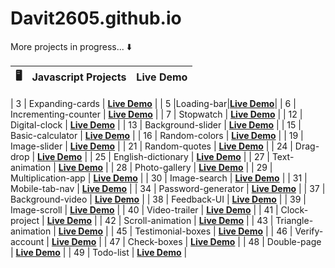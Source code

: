 # Davit2605.github.io

More projects in progress... ⬇️ 

| 🖥️ | Javascript Projects | Live Demo                                                       |
|:---:|---------------------|:---------------------------------------------------------------:|

| 3   | Expanding-cards     | **[Live Demo](https://davit2605.github.io/Expanding-cards/)**   |
| 5   |Loading-bar|**[Live Demo](https://davit2605.github.io/Loading-bar/)**|
| 6   | Incrementing-counter     | **[Live Demo](https://davit2605.github.io/Incrementing-counter/)**   |
| 7   | Stopwatch     | **[Live Demo](https://davit2605.github.io/Stopwatch/)**   |
| 12   | Digital-clock     | **[Live Demo](https://davit2605.github.io/Digital-clock/)**   |
| 13   | Background-slider   | **[Live Demo](https://davit2605.github.io/Background-slider/)** |
| 15   | Basic-calculator     | **[Live Demo](https://davit2605.github.io/Basic-calculator/)**   |
| 16   | Random-colors     | **[Live Demo](https://davit2605.github.io/Random-colors/)**   |
| 19   | Image-slider     | **[Live Demo](https://davit2605.github.io/Image-slider/)**   |
| 21   | Random-quotes    | **[Live Demo](https://davit2605.github.io/Random-quotes/)**   |
| 24   | Drag-drop     | **[Live Demo](https://davit2605.github.io/Drag-drop/)**   |
| 25   | English-dictionary     | **[Live Demo](https://davit2605.github.io/English-dictionary/)**   |
| 27   | Text-animation  | **[Live Demo](https://davit2605.github.io/Text-animation/)**   |
| 28   | Photo-gallery  | **[Live Demo](https://davit2605.github.io/Photo-gallery/)**   |
| 29   | Multiplication-app  | **[Live Demo](https://davit2605.github.io/Multiplication-app/)**   |
| 30   | Image-search  | **[Live Demo](https://davit2605.github.io/Image-search/)**   |
| 31   | Mobile-tab-nav  | **[Live Demo](https://davit2605.github.io/Mobile-tab-nav/)**   |
| 34   | Password-generator  | **[Live Demo](https://davit2605.github.io/Password-generator/)**   |
| 37   | Background-video  | **[Live Demo](https://davit2605.github.io/Background-video/)**   |
| 38   | Feedback-UI  | **[Live Demo](https://davit2605.github.io/Feedback-UI/)**   |
| 39   | Image-scroll  | **[Live Demo](https://davit2605.github.io/Image-scroll/)**   |
| 40   | Video-trailer  | **[Live Demo](https://davit2605.github.io/Video-trailer/)**   |
| 41   | Clock-project  | **[Live Demo](https://davit2605.github.io/Clock-project/)**   |
| 42   | Scroll-animation  | **[Live Demo](https://davit2605.github.io/Scroll-animation/)**   |
| 43   | Triangle-animation  | **[Live Demo](https://davit2605.github.io/Triangle-animation/)**   |
| 45  | Testimonial-boxes  | **[Live Demo](https://davit2605.github.io/Testimonial-boxes/)**   |
| 46  | Verify-account  | **[Live Demo](https://davit2605.github.io/Verify-account/)**   |
| 47  | Check-boxes  | **[Live Demo](https://davit2605.github.io/Check-boxes/)**   |
| 48  | Double-page  | **[Live Demo](https://davit2605.github.io/Double-page/)**   |
| 49  | Todo-list  | **[Live Demo](https://davit2605.github.io/Todo-list/)**   |


